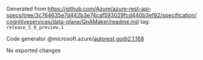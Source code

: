 Generated from https://github.com/Azure/azure-rest-api-specs/tree/3c764635e7d442b3e74caf593029fcd440b3ef82/specification/cognitiveservices/data-plane/QnAMaker/readme.md tag: `release_5_0_preview.1`

Code generator @microsoft.azure/autorest.go@2.1.168

No exported changes